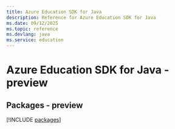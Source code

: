 ```yaml
---
title: Azure Education SDK for Java
description: Reference for Azure Education SDK for Java
ms.date: 09/12/2025
ms.topic: reference
ms.devlang: java
ms.service: education
---
```

# Azure Education SDK for Java - preview
## Packages - preview
[!INCLUDE [packages](education-index.md)]